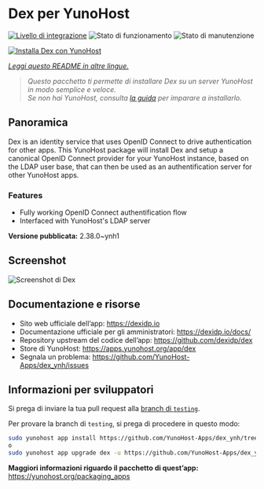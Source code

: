 <!--
N.B.: Questo README è stato automaticamente generato da <https://github.com/YunoHost/apps/tree/master/tools/readme_generator>
NON DEVE essere modificato manualmente.
-->

# Dex per YunoHost

[![Livello di integrazione](https://dash.yunohost.org/integration/dex.svg)](https://dash.yunohost.org/appci/app/dex) ![Stato di funzionamento](https://ci-apps.yunohost.org/ci/badges/dex.status.svg) ![Stato di manutenzione](https://ci-apps.yunohost.org/ci/badges/dex.maintain.svg)

[![Installa Dex con YunoHost](https://install-app.yunohost.org/install-with-yunohost.svg)](https://install-app.yunohost.org/?app=dex)

*[Leggi questo README in altre lingue.](./ALL_README.md)*

> *Questo pacchetto ti permette di installare Dex su un server YunoHost in modo semplice e veloce.*  
> *Se non hai YunoHost, consulta [la guida](https://yunohost.org/install) per imparare a installarlo.*

## Panoramica

Dex is an identity service that uses OpenID Connect to drive authentication for other apps.
This YunoHost package will install Dex and setup a canonical OpenID Connect provider for your YunoHost instance, based on the LDAP user base, that can then be used as an authentification server for other YunoHost apps.

### Features

- Fully working OpenID Connect authentification flow
- Interfaced with YunoHost's LDAP server


**Versione pubblicata:** 2.38.0~ynh1

## Screenshot

![Screenshot di Dex](./doc/screenshots/Dex_screenshot.png)

## Documentazione e risorse

- Sito web ufficiale dell’app: <https://dexidp.io>
- Documentazione ufficiale per gli amministratori: <https://dexidp.io/docs/>
- Repository upstream del codice dell’app: <https://github.com/dexidp/dex>
- Store di YunoHost: <https://apps.yunohost.org/app/dex>
- Segnala un problema: <https://github.com/YunoHost-Apps/dex_ynh/issues>

## Informazioni per sviluppatori

Si prega di inviare la tua pull request alla [branch di `testing`](https://github.com/YunoHost-Apps/dex_ynh/tree/testing).

Per provare la branch di `testing`, si prega di procedere in questo modo:

```bash
sudo yunohost app install https://github.com/YunoHost-Apps/dex_ynh/tree/testing --debug
o
sudo yunohost app upgrade dex -u https://github.com/YunoHost-Apps/dex_ynh/tree/testing --debug
```

**Maggiori informazioni riguardo il pacchetto di quest’app:** <https://yunohost.org/packaging_apps>
